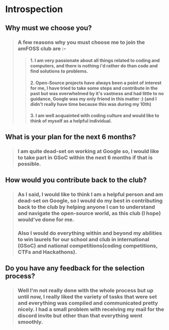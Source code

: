 # Introspection
## Why must we choose you?
>###   A few reasons why you must choose me to join the amFOSS club are :-
>>####     1. I am very passionate about all things related to coding and computers, and there is nothing i'd rather do than code and find solutions to problems.
>>####     2. Open-Source projects have always been a point of interest for me, I have tried to take some steps and contribute in the past but was overwhelmed by it's vastness and had little to no guidance, Google was my only friend in this matter :) (and I didn't really have time because this was during my 10th)
>>####     3. I am well acquainted with coding culture and would like to think of myself as a helpful individual.
## What is your plan for the next 6 months?
>###   I am quite dead-set on working at Google so, I would like to take part in GSoC within the next 6 months if that is possible.
## How would you contribute back to the club? 
>###   As I said, I would like to think I am a helpful person and am dead-set on Google, so I would do my best in contributing back to the club by helping anyone I can to understand and navigate the open-source world, as this club (I hope) would've done for me.
>###   Also I would do everything within and beyond my abilities to win laurels for our school and club in international (GSoC) and national competitions(coding competitions, CTFs and Hackathons).
## Do you have any feedback for the selection process?
>###   Well I'm not really done with the whole process but up until now, I really liked the variety of tasks that were set and everything was compiled and communicated pretty nicely. I had a small problem with receiving my mail for the discord invite but other than that everything went smoothly.

